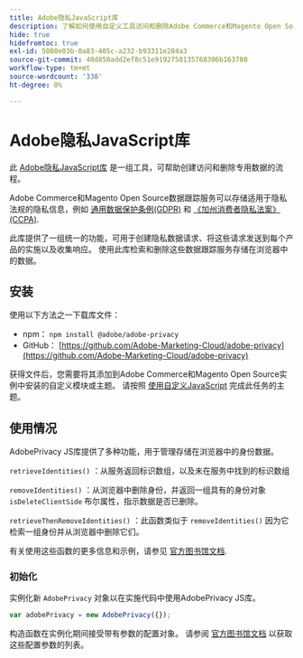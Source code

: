 ```yaml
---
title: Adobe隐私JavaScript库
description: 了解如何使用自定义工具访问和删除Adobe Commerce和Magento Open Source收集的客户个人信息。
hide: true
hidefromtoc: true
exl-id: 5080e03b-0a83-405c-a232-b93311e284a3
source-git-commit: 40d850add2ef8c51e9192758135768306b163780
workflow-type: tm+mt
source-wordcount: '338'
ht-degree: 0%

---
```


# Adobe隐私JavaScript库

<!-- TODO: Remove hide metadata when the library has been integrated with Commerce. -->

此 [Adobe隐私JavaScript库](https://experienceleague.adobe.com/docs/experience-platform/privacy/js-library.html) 是一组工具，可帮助创建访问和删除专用数据的流程。

Adobe Commerce和Magento Open Source数据跟踪服务可以存储适用于隐私法规的隐私信息，例如 [通用数据保护条例(GDPR)](gdpr.md) 和 [《加州消费者隐私法案》(CCPA)](ccpa.md).

此库提供了一组统一的功能，可用于创建隐私数据请求、将这些请求发送到每个产品的实施以及收集响应。 使用此库检索和删除这些数据跟踪服务存储在浏览器中的数据。

## 安装

使用以下方法之一下载库文件：

- npm： `npm install @adobe/adobe-privacy`
- GitHub： [https://github.com/Adobe-Marketing-Cloud/adobe-privacy](https://github.com/Adobe-Marketing-Cloud/adobe-privacy)

获得文件后，您需要将其添加到Adobe Commerce和Magento Open Source实例中安装的自定义模块或主题。 请按照 [使用自定义JavaScript](https://developer.adobe.com/commerce/frontend-core/javascript/custom/) 完成此任务的主题。

## 使用情况

AdobePrivacy JS库提供了多种功能，用于管理存储在浏览器中的身份数据。

`retrieveIdentities()`
：从服务返回标识数组，以及未在服务中找到的标识数组

`removeIdentities()`
：从浏览器中删除身份，并返回一组具有的身份对象 `isDeleteClientSide` 布尔属性，指示数据是否已删除。

`retrieveThenRemoveIdentities()`
：此函数类似于 `removeIdentities()` 因为它检索一组身份并从浏览器中删除它们。

有关使用这些函数的更多信息和示例，请参见 [官方图书馆文档](https://experienceleague.adobe.com/docs/experience-platform/privacy/js-library.html).

### 初始化

实例化新 `AdobePrivacy` 对象以在实施代码中使用AdobePrivacy JS库。

```js
var adobePrivacy = new AdobePrivacy({});
```

构造函数在实例化期间接受带有参数的配置对象。
请参阅 [官方图书馆文档](https://experienceleague.adobe.com/docs/experience-platform/privacy/js-library.html) 以获取这些配置参数的列表。
